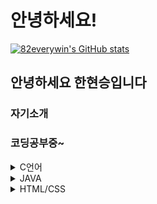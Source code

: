 # 안녕하세요! 

[![82everywin's GitHub stats](https://github-readme-stats.vercel.app/api?username=82everywin&show_icons=true&title_color=0047A0&text_color=000000&icon_color=CC303B&bg_color=FFFFFF&)](https://github.com/82everywin/82everywin "GitHub stats card Korean flag eddition")

## 안녕하세요 한현승입니다 

### 자기소개

### 코딩공부중~

<details>
<summary>C언어</summary>
<div markdown="1">
2021.03~ 
자료구조
  -> 지하철 최소환승/최소시간 
</div>
</details>

<details>
<summary>JAVA </summary>
<div markdown="1">
2022.03 ~
2022.09 ~

</div>
</details>

<details>
  <summary> HTML/CSS </summary>
  <div markdown="1">
    2022.12~
  </div>
  </details>
